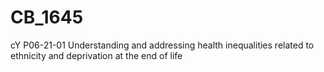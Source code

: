 # CB_1645

cY P06-21-01 Understanding and addressing health inequalities related to ethnicity and deprivation at the end of life
